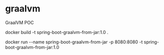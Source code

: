 # graalvm
GraalVM POC

docker build -t spring-boot-graalvm-from-jar:1.0 .

docker run --name spring-boot-graalvm-from-jar -p 8080:8080 -t spring-boot-graalvm-from-jar:1.0
